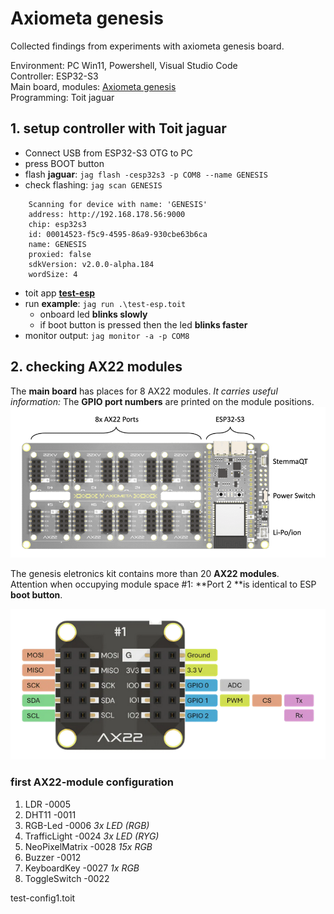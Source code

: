 # Axiometa genesis

Collected findings from experiments with axiometa genesis board.

Environment: PC Win11, Powershell, Visual Studio Code<br>
Controller: ESP32-S3<br>
Main board, modules: [Axiometa genesis](https://axiometa.ai/genesis/)<br>
Programming: Toit jaguar<br>





## 1. setup controller with Toit jaguar
- Connect USB from ESP32-S3 OTG to PC
- press BOOT button
- flash **jaguar**: `jag flash -cesp32s3 -p COM8 --name GENESIS`
- check flashing: `jag scan GENESIS`
```
    Scanning for device with name: 'GENESIS'
    address: http://192.168.178.56:9000
    chip: esp32s3
    id: 00014523-f5c9-4595-86a9-930cbe63b6ca
    name: GENESIS
    proxied: false
    sdkVersion: v2.0.0-alpha.184
    wordSize: 4
```
- toit app [**test-esp**](.\src\test-esp.toit)
- run **example**: `jag run .\test-esp.toit`
  - onboard led **blinks slowly**
  - if boot button is pressed then the led **blinks faster**
- monitor output: `jag monitor -a -p COM8`

## 2. checking AX22 modules

The **main board** has places for 8 AX22 modules. *It carries useful information:* The **GPIO port numbers** are printed on the module positions.
![Main board](main-board.png)

The genesis eletronics kit contains more than 20 **AX22 modules**.<br>
Attention when occupying module space #1: **Port 2 **is identical to ESP **boot button**.

![AX22 module](ax22-module-1.png)


### first AX22-module configuration 
  1. LDR -0005
  2. DHT11 -0011
  3. RGB-Led -0006 *3x LED (RGB)*
  4. TrafficLight -0024 *3x LED (RYG)*
  5. NeoPixelMatrix -0028 *15x RGB*
  6. Buzzer -0012 
  7. KeyboardKey -0027 *1x RGB*
  8. ToggleSwitch -0022

test-config1.toit